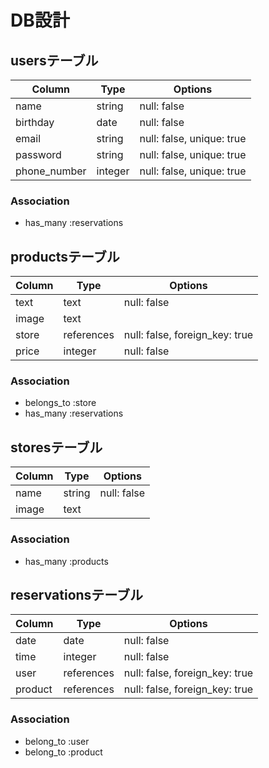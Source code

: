 # DB設計

## usersテーブル

|Column|Type|Options|
|------|----|-------|
|name|string|null: false|
|birthday|date|null: false|
|email|string|null: false, unique: true|
|password|string|null: false, unique: true|
|phone_number|integer|null: false, unique: true|
 
 ### Association
- has_many :reservations


## productsテーブル

|Column|Type|Options|
|------|----|-------|
|text|text|null: false|
|image|text||
|store|references|null: false, foreign_key: true|
|price|integer|null: false|

### Association
- belongs_to :store
- has_many :reservations


## storesテーブル

|Column|Type|Options|
|------|----|-------|
|name|string|null: false|
|image|text||

### Association
- has_many :products


## reservationsテーブル

|Column|Type|Options|
|------|----|-------|
|date|date|null: false|
|time|integer|null: false|
|user|references|null: false, foreign_key: true|
|product|references|null: false, foreign_key: true|

### Association
- belong_to :user
- belong_to :product


